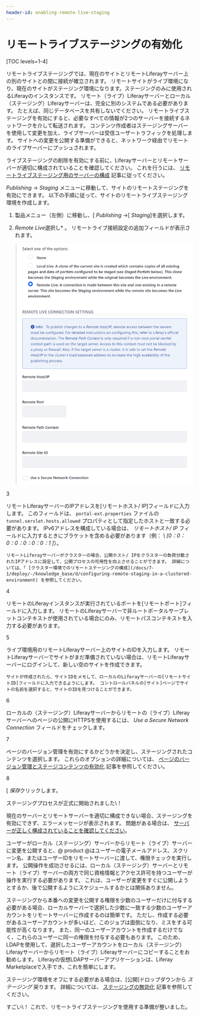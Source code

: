 ```yaml
---
header-id: enabling-remote-live-staging
---
```


# リモートライブステージングの有効化

[TOC levels=1-4]

リモートライブステージングでは、現在のサイトとリモートLiferayサーバー上の別のサイトとの間に接続が確立されます。 リモートサイトがライブ環境になり、現在のサイトがステージング環境になります。ステージングのみに使用されるLiferayのインスタンスです。 リモート（ライブ）Liferayサーバーとローカル（ステージング）Liferayサーバーは、完全に別のシステムである必要があります。 たとえば、同じデータベースを共有しないでください。 リモートライブステージングを有効にすると、必要なすべての情報が2つのサーバーを接続するネットワークを介して転送されます。 コンテンツ作成者はステージングサーバーを使用して変更を加え、ライブサーバーは受信ユーザートラフィックを処理します。 サイトへの変更を公開する準備ができると、ネットワーク経由でリモートのライブサーバーにプッシュされます。

ライブステージングの削除を有効にする前に、Liferayサーバーとリモートサーバーが適切に構成されていることを確認してください。 これを行うには、 [リモートライブステージング用のサーバーの構成](/docs/7-1/user/-/knowledge_base/u/configuring-servers-for-remote-live-staging) 記事に従ってください。

*Publishing* → *Staging* メニューに移動して、サイトのリモートステージングを有効にできます。 以下の手順に従って、サイトのリモートライブステージング環境を作成します。

1.  製品メニュー（左側）に移動し、[ *Publishing* →[ *Staging*]を選択します。

2.  *Remote Live*選択し* 。 リモートライブ接続設定の追加フィールドが表示されます。</p>

    ![図1：リモートLiferayサーバーとローカルLiferayサーバーが互いに通信するように構成された後、いくつかのリモートLive接続設定を指定する必要があります。](../../../../images/remote-live-staging-settings.png)</li>

3

リモートLiferayサーバーのIPアドレスを[リモートホスト/ IP]フィールドに入力します。 このフィールドは、 `portal-ext.properties` ファイルの `tunnel.servlet.hosts.allowed` プロパティとして指定したホストと一致する必要があります。 IPv6アドレスを構成している場合は、 *リモートホスト/ IP* フィールドに入力するときにブラケットを含める必要があります（例： *\ [0：0：0：0：0：0：0：1 \]*）。

    リモートLiferayサーバーがクラスターの場合、公開ホスト/ IPをクラスターの負荷分散されたIPアドレスに設定して、公開プロセスの可用性を向上させることができます。 詳細については、「 [クラスター環境でのリモートステージングの構成](/docs/7-1/deploy/-/knowledge_base/d/configuring-remote-staging-in-a-clustered-environment) を参照してください。

4

リモートのLiferayインスタンスが実行されているポートを[リモートポート]フィールドに入力します。 リモートのLiferayサーバーで非ルートポータルサーブレットコンテキストが使用されている場合にのみ、リモートパスコンテキストを入力する必要があります。

5

ライブ環境用のリモートLiferayサーバー上のサイトのIDを入力します。 リモートLiferayサーバーでサイトがまだ準備されていない場合は、リモートLiferayサーバーにログインして、新しい空のサイトを作成できます。

    サイトが作成されたら、サイトIDをメモして、ローカルのLiferayサーバーの[リモートサイトID]フィールドに入力できるようにします。 コントロールパネルの[サイト]ページでサイトの名前を選択すると、サイトのIDを見つけることができます。

6

ローカルの（ステージング）Liferayサーバーからリモートの（ライブ）Liferayサーバーへのページの公開にHTTPSを使用するには、 *Use a Secure Network Connection* フィールドをチェックします。

7

ページのバージョン管理を有効にするかどうかを決定し、ステージングされたコンテンツを選択します。 これらのオプションの詳細については、 [ページのバージョン管理とステージコンテンツの有効化](/docs/7-1/user/-/knowledge_base/u/enabling-page-versioning-and-staged-content) 記事を参照してください。

8

[ *保存*クリックします。</ol>

ステージングプロセスが正式に開始されました\！

現在のサーバーとリモートサーバーを適切に構成できない場合、ステージングを有効にできず、エラーメッセージが表示されます。 問題がある場合は、 [サーバーが正しく構成されていることを確認してください](/docs/7-1/user/-/knowledge_base/u/configuring-servers-for-remote-live-staging)。

ユーザーがローカル（ステージング）サーバーからリモート（ライブ）サーバーに変更を公開すると、@ product @はユーザーの電子メールアドレス、スクリーン名、またはユーザーIDをリモートサーバーに渡して、権限チェックを実行します。 公開操作を成功させるには、ローカル（ステージング）サーバーとリモート（ライブ）サーバーの両方で同じ資格情報とアクセス許可を持つユーザーが操作を実行する必要があります。 これは、ユーザーが変更をすぐに公開しようとするか、後で公開するようにスケジュールするかとは関係ありません。

ステージングから本番への変更を公開する権限を少数のユーザーだけに付与する必要がある場合、ローカルサーバーで選択した少数に一致する少数のユーザーアカウントをリモートサーバーに作成するのは簡単です。 ただし、作成する必要があるユーザーアカウントが多いほど、このジョブは面倒になり、ミスをする可能性が高くなります。 また、同一のユーザーアカウントを作成するだけでなく、これらのユーザーに同一の権限を付与する必要もあります。 このため、LDAPを使用して、選択したユーザーアカウントをローカル（ステージング）Liferayサーバーからリモート（ライブ）Liferayサーバーにコピーすることをお勧めします。 Liferayの仮想LDAPサーバーアプリケーションは、Liferay Marketplaceで入手でき、これを簡単にします。

ステージング環境をオフにする必要がある場合は、[公開]ドロップダウンから *ステージング* 戻ります。 詳細については、 [ステージングの無効化](/docs/7-1/user/-/knowledge_base/u/disabling-staging) 記事を参照してください。

すごい\！ これで、リモートライブステージングを使用する準備が整いました。
